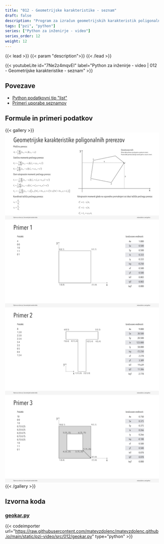 ```yaml
---
title: "012 - Geometrijske karakteristike - seznam"
draft: false
description: "Program za izračun geometrijskih karakteristik poligonalnih prerezov. Uporaba seznamov in for zanke."
tags: ["pzi", "python"]
series: ["Python za inženirje - video"]
series_order: 12
weight: 12
---
```


{{< lead >}}
{{< param "description">}}
{{< /lead >}}

{{< youtubeLite id="7Ne2z4mqvEI" label="Python za inženirje - video | 012 - Geometrijske karakteristike - seznam" >}}

## Povezave
- [Python podatkovni tip "list"](https://docs.python.org/3/library/stdtypes.html?highlight=list#list) 
- [Primeri uporabe seznamov](https://docs.python.org/3/tutorial/introduction.html#lists)

## Formule in primeri podatkov

{{< gallery >}}
  <img src="geokar-formule.jpg" class="grid-w50" />
  <img src="geokar-primer-1.jpg" class="grid-w50" />
  <img src="geokar-primer-2.jpg" class="grid-w50" />
  <img src="geokar-primer-3.jpg" class="grid-w50" />
{{< /gallery >}}


## Izvorna koda

### [geokar.py](https://raw.githubusercontent.com/matevzdolenc/matevzdolenc.github.io/main/static/pzi-video/src/012/geokar.py)

{{< codeimporter url="https://raw.githubusercontent.com/matevzdolenc/matevzdolenc.github.io/main/static/pzi-video/src/012/geokar.py" type="python" >}}


